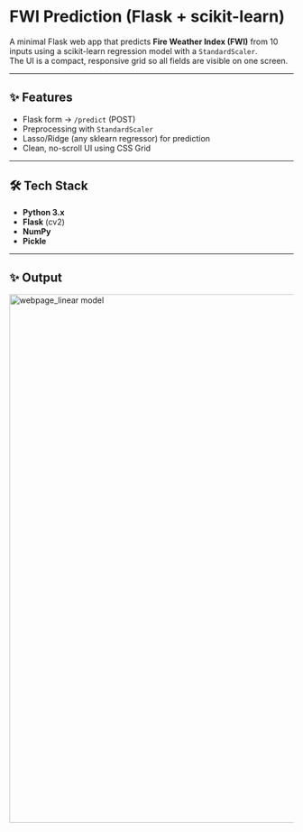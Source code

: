 
# FWI Prediction (Flask + scikit-learn)

A minimal Flask web app that predicts **Fire Weather Index (FWI)** from 10 inputs using a scikit-learn regression model with a `StandardScaler`.  
The UI is a compact, responsive grid so all fields are visible on one screen.

---

## ✨ Features
- Flask form → `/predict` (POST)
- Preprocessing with `StandardScaler`
- Lasso/Ridge (any sklearn regressor) for prediction
- Clean, no-scroll UI using CSS Grid

---


## 🛠️ Tech Stack
- **Python 3.x**
- **Flask** (cv2)
- **NumPy**
- **Pickle** 

---
## ✨ Output
<img width="1877" height="938" alt="webpage_linear model" src="https://github.com/user-attachments/assets/39f9f1dc-07de-4820-beef-326d98a4c639" />

